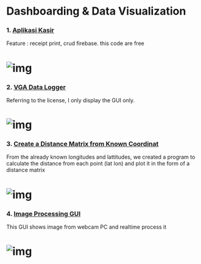 # Dashboarding & Data Visualization

### 1. [Aplikasi Kasir](https://github.com/lintabong/Python-Dashboarding/tree/main/Aplikasi-Kasir)
<p>Feature : receipt print, crud firebase. this code are free</p> 

![img](https://github.com/lintabong/Python-Dashboarding/blob/main/Aplikasi-Kasir/kasir.png)
=====

### 2. [VGA Data Logger](https://github.com/lintabong/Python-Dashboarding/tree/main/VGAscale)
<p>Referring to the license, I only display the GUI only.</p>

![img](https://github.com/lintabong/Python-Dashboarding/blob/main/VGAscale/datalogger.png)
=====

### 3. [Create a Distance Matrix from Known Coordinat](https://github.com/lintabong/Dashboarding-and-Data-Visualization/tree/main/Matrix-Distance-From-LatLon)
<p>From the already known longitudes and lattitudes, we created a program to calculate the distance from each point (lat lon) and plot it in the form of a distance matrix</p>

![img](https://github.com/lintabong/Dashboarding-and-Data-Visualization/blob/main/Matrix-Distance-From-LatLon/excel.png)
=====

### 4. [Image Processing GUI](https://github.com/lintabong/Data-Visualization/tree/main/ImageProcessing-GUI)
<p>This GUI shows image from webcam PC and realtime process it</p>

![img](https://github.com/lintabong/Data-Visualization/blob/main/ImageProcessing-GUI/image-processing.png)
=====
